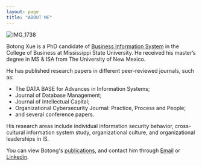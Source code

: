 ```yaml
---
layout: page
title: "ABOUT ME"
---
```



![IMG_1738](https://user-images.githubusercontent.com/88603362/128640599-3591d32a-677b-46ad-89f1-2d065c78b658.JPG)



Botong Xue is a PhD candidate of [Business Information System](https://www.business.msstate.edu/academics/department-management-information-systems) in the College of Business at Mississippi State University. He received his master’s degree in MS & ISA from The University of New Mexico. 

He has published research papers in different peer-reviewed journals, such as:
- The DATA BASE for Advances in Information Systems;
- Journal of Database Management;
- Journal of Intellectual Capital;
- Organizational Cybersecurity Journal: Practice, Process and People;
- and several conference papers. 

His research areas include individual information security behavior, cross-cultural information system study, organizational culture, and organizational leaderships in IS.

You can view Botong's [publications](https://botongxue.github.io/PULICATIONS/), and contact him through [Email](mailto:xuebotong@gmail.com) or [Linkedin](http://linkedin.com/in/botong-xue-517071126).

